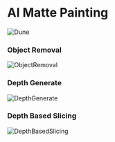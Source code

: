 # AI Matte Painting
![Dune](https://github.com/user-attachments/assets/4f8ac793-139b-42cf-b26f-76f56a0f4c81)

### Object Removal
![ObjectRemoval](https://github.com/user-attachments/assets/769854b5-fa0a-4eb0-8f2f-6c4dcfb6a48a)

### Depth Generate
![DepthGenerate](https://github.com/user-attachments/assets/22c7bf49-7aa0-46ce-9177-43172e3d7e61)

### Depth Based Slicing
![DepthBasedSlicing](https://github.com/user-attachments/assets/5073b0a4-1958-4df6-81d8-ae49721a6436)
